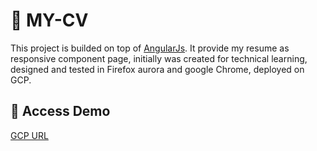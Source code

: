 # 🌈 MY-CV

This project is builded on top of [AngularJs](https://angularjs.org/).
It provide my resume as responsive component page, initially was created for technical learning, designed and tested in Firefox aurora and google Chrome, deployed on GCP. 



## 🚀 Access Demo
[GCP URL](https://my-resume-389001.uc.r.appspot.com/)
